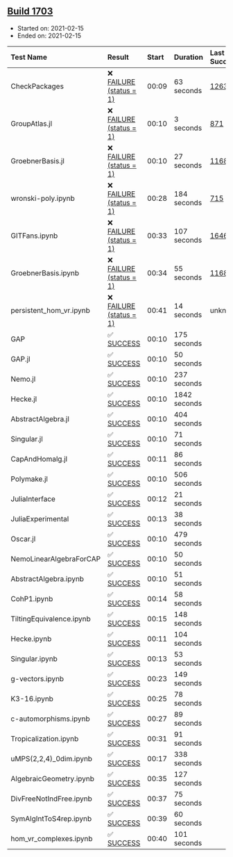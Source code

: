 ## [Build 1703](https://oscarci.mathematik.uni-kl.de/job/oscar-stable/1703/)

* Started on: 2021-02-15
* Ended on: 2021-02-15

| Test Name    | Result | Start | Duration | Last Success | First Failure |
|:-------------|:-------|:------|:---------|:-------------|:--------------|
| CheckPackages | ❌ [FAILURE (status = 1)](https://oscarci.mathematik.uni-kl.de/job/oscar-stable/1703/artifact/logs/build-1703/CheckPackages.log) | 00:09 | 63 seconds | [1263](https://oscarci.mathematik.uni-kl.de/job/oscar-stable/1263/) | [1264](https://oscarci.mathematik.uni-kl.de/job/oscar-stable/1264/) |
| GroupAtlas.jl | ❌ [FAILURE (status = 1)](https://oscarci.mathematik.uni-kl.de/job/oscar-stable/1703/artifact/logs/build-1703/GroupAtlas.jl.log) | 00:10 | 3 seconds | [871](https://oscarci.mathematik.uni-kl.de/job/oscar-stable/871/) | [872](https://oscarci.mathematik.uni-kl.de/job/oscar-stable/872/) |
| GroebnerBasis.jl | ❌ [FAILURE (status = 1)](https://oscarci.mathematik.uni-kl.de/job/oscar-stable/1703/artifact/logs/build-1703/GroebnerBasis.jl.log) | 00:10 | 27 seconds | [1168](https://oscarci.mathematik.uni-kl.de/job/oscar-stable/1168/) | [1169](https://oscarci.mathematik.uni-kl.de/job/oscar-stable/1169/) |
| wronski-poly.ipynb | ❌ [FAILURE (status = 1)](https://oscarci.mathematik.uni-kl.de/job/oscar-stable/1703/artifact/logs/build-1703/wronski-poly.ipynb.log) | 00:28 | 184 seconds | [715](https://oscarci.mathematik.uni-kl.de/job/oscar-stable/715/) | [716](https://oscarci.mathematik.uni-kl.de/job/oscar-stable/716/) |
| GITFans.ipynb | ❌ [FAILURE (status = 1)](https://oscarci.mathematik.uni-kl.de/job/oscar-stable/1703/artifact/logs/build-1703/GITFans.ipynb.log) | 00:33 | 107 seconds | [1646](https://oscarci.mathematik.uni-kl.de/job/oscar-stable/1646/) | [1647](https://oscarci.mathematik.uni-kl.de/job/oscar-stable/1647/) |
| GroebnerBasis.ipynb | ❌ [FAILURE (status = 1)](https://oscarci.mathematik.uni-kl.de/job/oscar-stable/1703/artifact/logs/build-1703/GroebnerBasis.ipynb.log) | 00:34 | 55 seconds | [1168](https://oscarci.mathematik.uni-kl.de/job/oscar-stable/1168/) | [1169](https://oscarci.mathematik.uni-kl.de/job/oscar-stable/1169/) |
| persistent_hom_vr.ipynb | ❌ [FAILURE (status = 1)](https://oscarci.mathematik.uni-kl.de/job/oscar-stable/1703/artifact/logs/build-1703/persistent_hom_vr.ipynb.log) | 00:41 | 14 seconds | unknown | unknown |
| GAP | ✅ [SUCCESS](https://oscarci.mathematik.uni-kl.de/job/oscar-stable/1703/artifact/logs/build-1703/GAP.log) | 00:10 | 175 seconds |  |  |
| GAP.jl | ✅ [SUCCESS](https://oscarci.mathematik.uni-kl.de/job/oscar-stable/1703/artifact/logs/build-1703/GAP.jl.log) | 00:10 | 50 seconds |  |  |
| Nemo.jl | ✅ [SUCCESS](https://oscarci.mathematik.uni-kl.de/job/oscar-stable/1703/artifact/logs/build-1703/Nemo.jl.log) | 00:10 | 237 seconds |  |  |
| Hecke.jl | ✅ [SUCCESS](https://oscarci.mathematik.uni-kl.de/job/oscar-stable/1703/artifact/logs/build-1703/Hecke.jl.log) | 00:10 | 1842 seconds |  |  |
| AbstractAlgebra.jl | ✅ [SUCCESS](https://oscarci.mathematik.uni-kl.de/job/oscar-stable/1703/artifact/logs/build-1703/AbstractAlgebra.jl.log) | 00:10 | 404 seconds |  |  |
| Singular.jl | ✅ [SUCCESS](https://oscarci.mathematik.uni-kl.de/job/oscar-stable/1703/artifact/logs/build-1703/Singular.jl.log) | 00:10 | 71 seconds |  |  |
| CapAndHomalg.jl | ✅ [SUCCESS](https://oscarci.mathematik.uni-kl.de/job/oscar-stable/1703/artifact/logs/build-1703/CapAndHomalg.jl.log) | 00:11 | 86 seconds |  |  |
| Polymake.jl | ✅ [SUCCESS](https://oscarci.mathematik.uni-kl.de/job/oscar-stable/1703/artifact/logs/build-1703/Polymake.jl.log) | 00:10 | 506 seconds |  |  |
| JuliaInterface | ✅ [SUCCESS](https://oscarci.mathematik.uni-kl.de/job/oscar-stable/1703/artifact/logs/build-1703/JuliaInterface.log) | 00:12 | 21 seconds |  |  |
| JuliaExperimental | ✅ [SUCCESS](https://oscarci.mathematik.uni-kl.de/job/oscar-stable/1703/artifact/logs/build-1703/JuliaExperimental.log) | 00:13 | 38 seconds |  |  |
| Oscar.jl | ✅ [SUCCESS](https://oscarci.mathematik.uni-kl.de/job/oscar-stable/1703/artifact/logs/build-1703/Oscar.jl.log) | 00:10 | 479 seconds |  |  |
| NemoLinearAlgebraForCAP | ✅ [SUCCESS](https://oscarci.mathematik.uni-kl.de/job/oscar-stable/1703/artifact/logs/build-1703/NemoLinearAlgebraForCAP.log) | 00:10 | 50 seconds |  |  |
| AbstractAlgebra.ipynb | ✅ [SUCCESS](https://oscarci.mathematik.uni-kl.de/job/oscar-stable/1703/artifact/logs/build-1703/AbstractAlgebra.ipynb.log) | 00:10 | 51 seconds |  |  |
| CohP1.ipynb | ✅ [SUCCESS](https://oscarci.mathematik.uni-kl.de/job/oscar-stable/1703/artifact/logs/build-1703/CohP1.ipynb.log) | 00:14 | 58 seconds |  |  |
| TiltingEquivalence.ipynb | ✅ [SUCCESS](https://oscarci.mathematik.uni-kl.de/job/oscar-stable/1703/artifact/logs/build-1703/TiltingEquivalence.ipynb.log) | 00:15 | 148 seconds |  |  |
| Hecke.ipynb | ✅ [SUCCESS](https://oscarci.mathematik.uni-kl.de/job/oscar-stable/1703/artifact/logs/build-1703/Hecke.ipynb.log) | 00:11 | 104 seconds |  |  |
| Singular.ipynb | ✅ [SUCCESS](https://oscarci.mathematik.uni-kl.de/job/oscar-stable/1703/artifact/logs/build-1703/Singular.ipynb.log) | 00:13 | 53 seconds |  |  |
| g-vectors.ipynb | ✅ [SUCCESS](https://oscarci.mathematik.uni-kl.de/job/oscar-stable/1703/artifact/logs/build-1703/g-vectors.ipynb.log) | 00:23 | 149 seconds |  |  |
| K3-16.ipynb | ✅ [SUCCESS](https://oscarci.mathematik.uni-kl.de/job/oscar-stable/1703/artifact/logs/build-1703/K3-16.ipynb.log) | 00:25 | 78 seconds |  |  |
| c-automorphisms.ipynb | ✅ [SUCCESS](https://oscarci.mathematik.uni-kl.de/job/oscar-stable/1703/artifact/logs/build-1703/c-automorphisms.ipynb.log) | 00:27 | 89 seconds |  |  |
| Tropicalization.ipynb | ✅ [SUCCESS](https://oscarci.mathematik.uni-kl.de/job/oscar-stable/1703/artifact/logs/build-1703/Tropicalization.ipynb.log) | 00:31 | 91 seconds |  |  |
| uMPS(2,2,4)_0dim.ipynb | ✅ [SUCCESS](https://oscarci.mathematik.uni-kl.de/job/oscar-stable/1703/artifact/logs/build-1703/uMPS-2-2-4-_0dim.ipynb.log) | 00:17 | 338 seconds |  |  |
| AlgebraicGeometry.ipynb | ✅ [SUCCESS](https://oscarci.mathematik.uni-kl.de/job/oscar-stable/1703/artifact/logs/build-1703/AlgebraicGeometry.ipynb.log) | 00:35 | 127 seconds |  |  |
| DivFreeNotIndFree.ipynb | ✅ [SUCCESS](https://oscarci.mathematik.uni-kl.de/job/oscar-stable/1703/artifact/logs/build-1703/DivFreeNotIndFree.ipynb.log) | 00:37 | 75 seconds |  |  |
| SymAlgIntToS4rep.ipynb | ✅ [SUCCESS](https://oscarci.mathematik.uni-kl.de/job/oscar-stable/1703/artifact/logs/build-1703/SymAlgIntToS4rep.ipynb.log) | 00:39 | 60 seconds |  |  |
| hom_vr_complexes.ipynb | ✅ [SUCCESS](https://oscarci.mathematik.uni-kl.de/job/oscar-stable/1703/artifact/logs/build-1703/hom_vr_complexes.ipynb.log) | 00:40 | 101 seconds |  |  |
